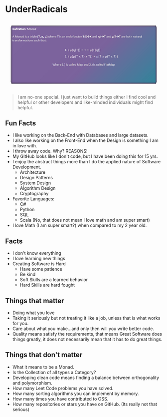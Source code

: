 # UnderRadicals

<p align="center" style="padding: 1rem;">
  <img src="math.jpg" />
</p>

> I am no-one special. I just want to build things either I find cool and helpful or other developers and like-minded individuals might find helpful. 

## Fun Facts
- I like working on the Back-End with Databases and large datasets. 
- I also like working on the Front-End when the Design is something I am in love with. 
- I throw away code. Why? REASONS! 
- My GitHub looks like I don't code, but I have been doing this for 15 yrs.
- I enjoy the abstract things more than I do the applied nature of Software Development. 
  - Architecture
  - Design Patterns
  - System Design
  - Algorithm Design
  - Cryptography
- Favorite Languages:
  - C#
  - Python
  - SQL
  - Scala (No, that does not mean I love math and am super smart)
- I love Math (I am super smart?) when compared to my 2 year old. 

## Facts
- I don't know everything
- I love learning new things
- Creating Software is Hard
  - Have some patience
  - Be kind
  - Soft Skills are a learned behavior
  - Hard Skills are hard fought

## Things that matter
- Doing what you love
- Taking it seriously but not treating it like a job, unless that is what works for you.
- Care about what you make...and only then will you write better code. 
- Quality means satisfy the requirements, that means Great Software does things greatly, it does not necessarily mean that it has to do great things. 

## Things that don't matter
- What it means to be a Monad.
- Is the Collection of all types a Category?
- Developing clean code means finding a balance between orthogonality and polymorphism.
- How many Leet Code problems you have solved.
- How many sorting algorithms you can implement by memory.
- How many times you have contributed to OSS. 
- How many repositories or stars you have on GitHub. (Its really not that serious)